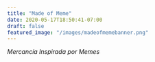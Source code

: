 ```yaml
---
title: "Made of Meme"
date: 2020-05-17T18:50:41-07:00
draft: false
featured_image: "/images/madeofmemebanner.png"
---
```


*Mercancía Inspirada por Memes*
